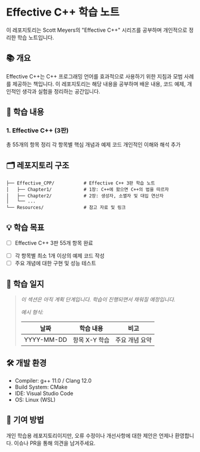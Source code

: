 # Effective C++ 학습 노트
이 레포지토리는 Scott Meyers의 "Effective C++" 시리즈를 공부하며 개인적으로 정리한 학습 노트입니다.

## 📚 개요
Effective C++는 C++ 프로그래밍 언어를 효과적으로 사용하기 위한 지침과 모범 사례를 제공하는 책입니다. 이 레포지토리는 해당 내용을 공부하며 배운 내용, 코드 예제, 개인적인 생각과 실험을 정리하는 공간입니다.

## 📖 학습 내용
### 1. Effective C++ (3판)

총 55개의 항목 정리
각 항목별 핵심 개념과 예제 코드
개인적인 이해와 해석 추가
<!-- 
### 2. More Effective C++

35개의 항목 정리
고급 C++ 기법과 패턴

### 3. Effective Modern C++ (C++11/14)

모던 C++의 새로운 기능과 패턴
람다, 이동 의미론, auto 타입 추론 등 -->

## 🗂️ 레포지토리 구조

```
├── Effective_CPP/           # Effective C++ 3판 학습 노트
│   ├── Chapter1/            # 1장: C++에 왔으면 C++의 법을 따르자
│   ├── Chapter2/            # 2장: 생성자, 소멸자 및 대입 연산자
│   └── ...
└── Resources/               # 참고 자료 및 링크
```
<!--
├── More_Effective_CPP/      # More Effective C++ 학습 노트
│   ├── Chapter1/            # 1장: 기본 사항
│   └── ...
├── Effective_Modern_CPP/    # Effective Modern C++ 학습 노트
│   ├── Chapter1/            # 1장: 타입 추론
│   └── ...
├── Examples/                # 실습 예제 코드
│   ├── Item1/               # 항목 1 관련 예제
│   └── ... 
-->

## 💡 학습 목표

- [ ] Effective C++ 3판 55개 항목 완료
<!-- - [ ] More Effective C++ 35개 항목 완료
- [ ] Effective Modern C++ 42개 항목 완료 -->
- [ ] 각 항목별 최소 1개 이상의 예제 코드 작성
- [ ] 주요 개념에 대한 구현 및 성능 테스트

## 📝 학습 일지

> *이 섹션은 아직 계획 단계입니다. 학습이 진행되면서 채워질 예정입니다.*
>
> *예시 형식:*
> 
> | 날짜 | 학습 내용 | 비고 |
> |------|----------|------|
> | YYYY-MM-DD | 항목 X-Y 학습 | 주요 개념 요약 |
<!--
> | 2025-05-01 | 항목 1: C++를 언어들의 연합체로 바라보자 | C++의 4가지 주요 패러다임 이해 |
> | 2025-05-03 | 항목 2-3: const 사용하기 | const 정의 및 활용법 정리, 상수성 보장 방법 학습 |
> | 2025-05-07 | 항목 4: 객체 사용 전 초기화 | 생성자 초기화 리스트와 멤버 초기화 차이점 비교 실험 |
> | 2025-05-10 | 항목 5-6: 컴파일러 자동 생성 함수 | 컴파일러가 암묵적으로 만드는 함수들의 동작 실험 및 테스트 |
> | 2025-05-15 | 복습 및 코드 리팩토링 | 항목 1-6 예제 코드 개선 및 테스트 케이스 추가 |
-->

## 🛠️ 개발 환경
- Compiler: g++ 11.0 / Clang 12.0
- Build System: CMake
- IDE: Visual Studio Code
- OS: Linux (WSL)

## 🤝 기여 방법

개인 학습용 레포지토리이지만, 오류 수정이나 개선사항에 대한 제안은 언제나 환영합니다. 이슈나 PR을 통해 의견을 남겨주세요.